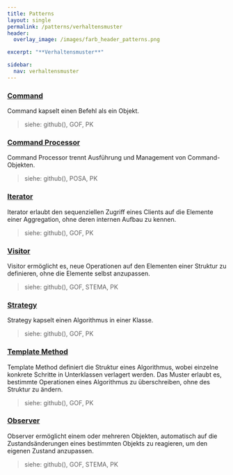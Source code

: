 ```yaml
---
title: Patterns
layout: single
permalink: /patterns/verhaltensmuster
header:
  overlay_image: /images/farb_header_patterns.png

excerpt: "**Verhaltensmuster**"

sidebar:
  nav: verhaltensmuster
---
```


### [Command](command)
Command kapselt einen Befehl als ein Objekt.

> siehe: github(), GOF, PK

### [Command Processor](commandprocessor)
Command Processor trennt Ausführung und Management von Command-Objekten.

> siehe: github(), POSA, PK

### [Iterator](iterator)
Iterator erlaubt den sequenziellen Zugriff eines Clients auf die Elemente einer Aggregation, ohne deren internen Aufbau zu kennen.

> siehe: github(), GOF, PK

### [Visitor](visitor)
Visitor ermöglicht es, neue Operationen auf den Elementen einer Struktur zu definieren, ohne die Elemente selbst anzupassen.

> siehe: github(), GOF, STEMA, PK

### [Strategy](strategy)
Strategy kapselt einen Algorithmus in einer Klasse.

> siehe: github(), GOF, PK

### [Template Method](templatemethod)
Template Method definiert die Struktur eines Algorithmus, wobei einzelne konkrete Schritte in Unterklassen verlagert werden. Das Muster erlaubt es, bestimmte Operationen eines Algorithmus zu überschreiben, ohne des Struktur zu ändern.

> siehe: github(), GOF, PK

### [Observer](observer)
Observer ermöglicht einem oder mehreren Objekten, automatisch auf die Zustandsänderungen eines bestimmten Objekts zu reagieren, um den eigenen Zustand anzupassen.

> siehe: github(), GOF, STEMA, PK

